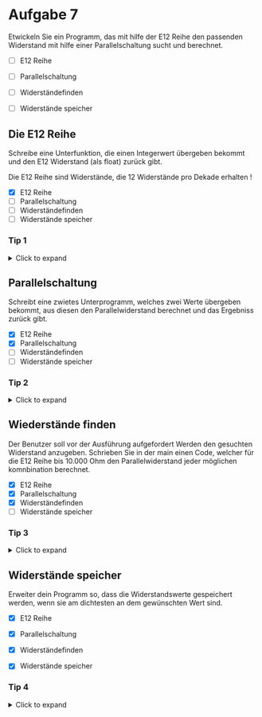 # Aufgabe 7


  Etwickeln Sie ein Programm, das mit hilfe der E12 Reihe den passenden Widerstand mit hilfe einer Parallelschaltung sucht und berechnet.
  
  - [ ] E12 Reihe
  - [ ] Parallelschaltung
  - [ ] Widerständefinden
  - [ ] Widerstände speicher
  
  
  
## Die E12 Reihe

Schreibe eine Unterfunktion, die einen Integerwert übergeben bekommt und den E12 Widerstand (als float) zurück gibt.

Die E12 Reihe sind Widerstände, die 12 Widerstände pro Dekade erhalten !

  - [x] E12 Reihe
  - [ ] Parallelschaltung
  - [ ] Widerständefinden
  - [ ] Widerstände speicher

### Tip 1

<details>
<summary>Click to expand</summary>
  
   Benutze pow() mit 10 hoch x/12
  </details>

  
  ## Parallelschaltung
  
  Schreibt eine zwietes Unterprogramm, welches zwei Werte übergeben bekommt, aus diesen den Parallelwiderstand berechnet und das Ergebniss zurück gibt.
  
  - [x] E12 Reihe
  - [x] Parallelschaltung
  - [ ] Widerständefinden
  - [ ] Widerstände speicher
  
  ### Tip 2

<details>
  
<summary>Click to expand</summary>
  
   Die Parallelschaltung kann als a*b/(a+b) realisiert werden
  
  </details>
  
  
  ## Wiederstände finden
  
  Der Benutzer soll vor der Ausführung aufgefordert Werden den gesuchten Widerstand anzugeben.
  Schrieben Sie in der main einen Code, welcher für die E12 Reihe bis 10.000 Ohm den Parallelwiderstand jeder möglichen komnbination berechnet.
  
  
 - [x] E12 Reihe
 - [x] Parallelschaltung
 - [x] Widerständefinden
 - [ ] Widerstände speicher

  ### Tip 3
  
<details>
  
  <summary>Click to expand</summary>
   Benutze eine doppelte Schleiche, welche die beiden Unterfunktionen aufruft.
  
</details>
  


## Widerstände speicher

Erweiter dein Programm so, dass die Widerstandswerte gespeichert werden, wenn sie am dichtesten an dem gewünschten Wert sind.


 - [x] E12 Reihe
 - [x] Parallelschaltung
 - [x] Widerständefinden
 - [x] Widerstände speicher


  
  ### Tip 4
  
  <details>
 <summary>Click to expand</summary>
  
   Berechen die Differenz zwischen dem letzten und aktuellen Widerstand im vergleich zum gewünschten Widerstand, speichere den besseren.
   Speicher den Zähler und übergib ihn am Ende wieder der passenden Unterfunktion, um den ermittelten Widerstand zu bestimmen.
   Überprüfe ob die Differenz negativ ist
    
  
  

  </details>
